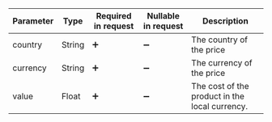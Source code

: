 <!--- Price.md --->



| Parameter | Type   | Required in request | Nullable in request | Description                                    |
| --------- | ------ | ------------------- | ------------------- | ---------------------------------------------- |
| country   | String | :heavy_plus_sign:   | :heavy_minus_sign:  | The country of the price                       |
| currency  | String | :heavy_plus_sign:   | :heavy_minus_sign:  | The currency of the price                      |
| value     | Float  | :heavy_plus_sign:   | :heavy_minus_sign:  | The cost of the product in the local currency. |

